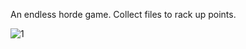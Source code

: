 An endless horde game. Collect files to rack up points.

![1](https://github.com/user-attachments/assets/4190b391-80a1-49d0-9c8e-88e0dc7f5718)
